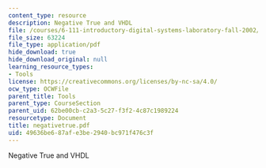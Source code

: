 ```yaml
---
content_type: resource
description: Negative True and VHDL
file: /courses/6-111-introductory-digital-systems-laboratory-fall-2002/49636be687afe3be2940bc971f476c3f_negativetrue.pdf
file_size: 63224
file_type: application/pdf
hide_download: true
hide_download_original: null
learning_resource_types:
- Tools
license: https://creativecommons.org/licenses/by-nc-sa/4.0/
ocw_type: OCWFile
parent_title: Tools
parent_type: CourseSection
parent_uid: 62be00cb-c2a3-5c27-f3f2-4c87c1989224
resourcetype: Document
title: negativetrue.pdf
uid: 49636be6-87af-e3be-2940-bc971f476c3f
---
```

Negative True and VHDL